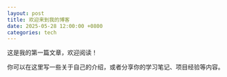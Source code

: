 ```yaml
---
layout: post
title: 欢迎来到我的博客
date: 2025-05-28 12:00:00 +0800
categories: tech
---
```


这是我的第一篇文章，欢迎阅读！

你可以在这里写一些关于自己的介绍，或者分享你的学习笔记、项目经验等内容。
